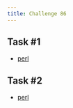 ```yaml
---
title: Challenge 86
---
```



## Task #1

- [perl](https://github.com/manwar/perlweeklychallenge-club/blob/master/challenge-086/alexander-pankoff/perl/ch-1.pl)

## Task #2

- [perl](https://github.com/manwar/perlweeklychallenge-club/blob/master/challenge-086/alexander-pankoff/perl/ch-2.pl)
